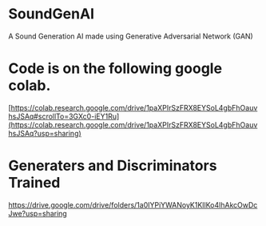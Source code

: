 # SoundGenAI
A Sound Generation AI made using Generative Adversarial Network (GAN)

# Code is on the following google colab.
[https://colab.research.google.com/drive/1paXPIrSzFRX8EYSoL4gbFhOauvhsJSAq#scrollTo=3GXc0-iEY1Ru](https://colab.research.google.com/drive/1paXPIrSzFRX8EYSoL4gbFhOauvhsJSAq?usp=sharing)

# Generaters and Discriminators Trained
https://drive.google.com/drive/folders/1a0IYPiYWANoyK1KIlKo4lhAkcOwDcJwe?usp=sharing
